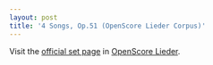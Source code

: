 ```yaml
---
layout: post
title: '4 Songs, Op.51 (OpenScore Lieder Corpus)'
---
```


Visit the [official set page] in [OpenScore Lieder].

[official set page]: https://musescore.com/openscore-lieder-corpus/sets/5103538
[OpenScore Lieder]: https://musescore.com/openscore-lieder-corpus


